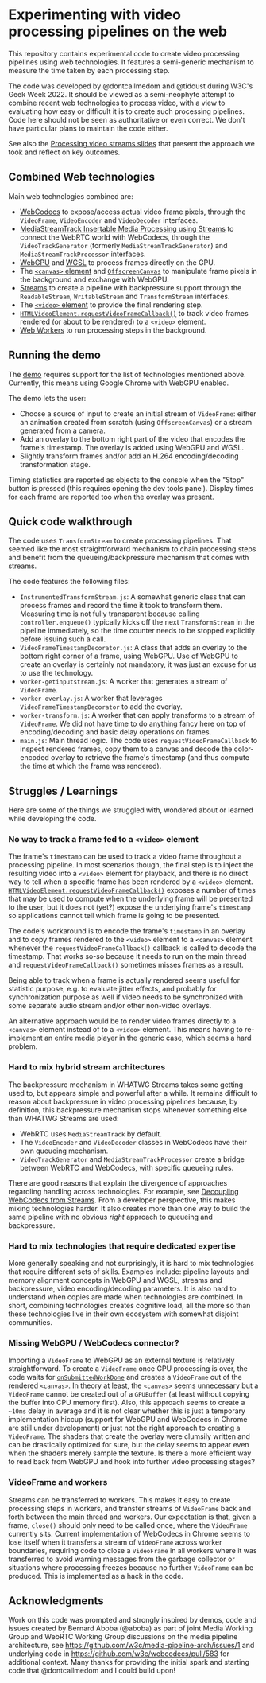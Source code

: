 # Experimenting with video processing pipelines on the web

This repository contains experimental code to create video processing pipelines using web technologies. It features a semi-generic mechanism to measure the time taken by each processing step.

The code was developed by @dontcallmedom and @tidoust during W3C's Geek Week 2022. It should be viewed as a semi-neophyte attempt to combine recent web technologies to process video, with a view to evaluating how easy or difficult it is to create such processing pipelines. Code here should not be seen as authoritative or even correct. We don't have particular plans to maintain the code either.

See also the [Processing video streams slides](https://www.w3.org/2022/Talks/fd-media-tests/) that present the approach we took and reflect on key outcomes.


## Combined Web technologies

Main web technologies combined are:

- [WebCodecs](https://www.w3.org/TR/webcodecs/) to expose/access actual video frame pixels, through the `VideoFrame`, `VideoEncoder` and `VideoDecoder` interfaces.
- [MediaStreamTrack Insertable Media Processing using Streams](https://www.w3.org/TR/mediacapture-transform/) to connect the WebRTC world with WebCodecs, through the `VideoTrackGenerator` (formerly `MediaStreamTrackGenerator`) and `MediaStreamTrackProcessor` interfaces.
- [WebGPU](https://www.w3.org/TR/webgpu/) and [WGSL](https://www.w3.org/TR/WGSL/) to process frames directly on the GPU.
- The [`<canvas>` element](https://html.spec.whatwg.org/multipage/canvas.html#the-canvas-element) and [`OffscreenCanvas`](https://html.spec.whatwg.org/multipage/canvas.html#the-offscreencanvas-interface) to manipulate frame pixels in the background and exchange with WebGPU.
- [Streams](https://streams.spec.whatwg.org/) to create a pipeline with backpressure support through the `ReadableStream`, `WritableStream` and `TransformStream` interfaces.
- The [`<video>` element](https://html.spec.whatwg.org/multipage/media.html#the-video-element) to provide the final rendering step.
- [`HTMLVideoElement.requestVideoFrameCallback()`](https://wicg.github.io/video-rvfc/) to track video frames rendered (or about to be rendered) to a `<video>` element.
- [Web Workers](https://html.spec.whatwg.org/multipage/workers.html#workers) to run processing steps in the background.


## Running the demo

The [demo](https://tidoust.github.io/media-tests/) requires support for the list of technologies mentioned above. Currently, this means using Google Chrome with WebGPU enabled.

The demo lets the user:
- Choose a source of input to create an initial stream of `VideoFrame`: either an animation created from scratch (using `OffscreenCanvas`) or a stream generated from a camera.
- Add an overlay to the bottom right part of the video that encodes the frame's timestamp. The overlay is added using WebGPU and WGSL.
- Slightly transform frames and/or add an H.264 encoding/decoding transformation stage.

Timing statistics are reported as objects to the console when the "Stop" button is pressed (this requires opening the dev tools panel). Display times for each frame are reported too when the overlay was present.


## Quick code walkthrough

The code uses `TransformStream` to create processing pipelines. That seemed like the most straightforward mechanism to chain processing steps and benefit from the queueing/backpressure mechanism that comes with streams.

The code features the following files:

- `InstrumentedTransformStream.js`: A somewhat generic class that can process frames and record the time it took to transform them. Measuring time is not fully transparent because calling `controller.enqueue()` typically kicks off the next `TransformStream` in the pipeline immediately, so the time counter needs to be stopped explicitly before issuing such a call.
- `VideoFrameTimestampDecorator.js`: A class that adds an overlay to the bottom right corner of a frame, using WebGPU. Use of WebGPU to create an overlay is certainly not mandatory, it was just an excuse for us to use the technology.
- `worker-getinputstream.js`: A worker that generates a stream of `VideoFrame`.
- `worker-overlay.js`: A worker that leverages `VideoFrameTimestampDecorator` to add the overlay.
- `worker-transform.js`: A worker that can apply transforms to a stream of `VideoFrame`. We did not have time to do anything fancy here on top of encoding/decoding and basic delay operations on frames.
- `main.js`: Main thread logic. The code uses `requestVideoFrameCallback` to inspect rendered frames, copy them to a canvas and decode the color-encoded overlay to retrieve the frame's timestamp (and thus compute the time at which the frame was rendered).


## Struggles / Learnings

Here are some of the things we struggled with, wondered about or learned while developing the code.


### No way to track a frame fed to a `<video>` element

The frame's `timestamp` can be used to track a video frame throughout a processing pipeline. In most scenarios though, the final step is to inject the resulting video into a `<video>` element for playback, and there is no direct way to tell when a specific frame has been rendered by a `<video>` element. [`HTMLVideoElement.requestVideoFrameCallback()`](https://wicg.github.io/video-rvfc/) exposes a number of times that may be used to compute when the underlying frame will be presented to the user, but it does not (yet?) expose the underlying frame's `timestamp` so applications cannot tell which frame is going to be presented.

The code's workaround is to encode the frame's `timestamp` in an overlay and to copy frames rendered to the `<video>` element to a `<canvas>` element whenever the `requestVideoFrameCallback()` callback is called to decode the timestamp. That works so-so because it needs to run on the main thread and `requestVideoFrameCallback()` sometimes misses frames as a result.

Being able to track when a frame is actually rendered seems useful for statistic purpose, e.g. to evaluate jitter effects, and probably for synchronization purpose as well if video needs to be synchronized with some separate audio stream and/or other non-video overlays.

An alternative approach would be to render video frames directly to a `<canvas>` element instead of to a `<video>` element. This means having to re-implement an entire media player in the generic case, which seems a hard problem.


### Hard to mix hybrid stream architectures

The backpressure mechanism in WHATWG Streams takes some getting used to, but appears simple and powerful after a while. It remains difficult to reason about backpressure in video processing pipelines because, by definition, this backpressure mechanism stops whenever something else than WHATWG Streams are used:

- WebRTC uses `MediaStreamTrack` by default.
- The `VideoEncoder` and `VideoDecoder` classes in WebCodecs have their own queueing mechanism.
- `VideoTrackGenerator` and `MediaStreamTrackProcessor` create a bridge between WebRTC and WebCodecs, with specific queueing rules.

There are good reasons that explain the divergence of approaches regardling handling across technologies. For example, see [Decoupling WebCodecs from Streams](https://docs.google.com/document/d/10S-p3Ob5snRMjBqpBf5oWn6eYij1vos7cujHoOCCCAw/edit#). From a developer perspective, this makes mixing technologies harder. It also creates more than one way to build the same pipeline with no obvious *right* approach to queueing and backpressure.


### Hard to mix technologies that require dedicated expertise

More generally speaking and not surprisingly, it is hard to mix technologies that require different sets of skills. Examples include: pipeline layouts and memory alignment concepts in WebGPU and WGSL, streams and backpressure, video encoding/decoding parameters. It is also hard to understand when copies are made when technologies are combined. In short, combining technologies creates cognitive load, all the more so than these technologies live in their own ecosystem with somewhat disjoint communities.


### Missing WebGPU / WebCodecs connector?

Importing a `VideoFrame` to WebGPU as an external texture is relatively straightforward. To create a `VideoFrame` once GPU processing is over, the code waits for [`onSubmittedWorkDone`](https://www.w3.org/TR/webgpu/#dom-gpuqueue-onsubmittedworkdone) and creates a `VideoFrame` out of the rendered `<canvas>`. In theory at least, the `<canvas>` seems unnecessary but a `VideoFrame` cannot be created out of a `GPUBuffer` (at least without copying the buffer into CPU memory first). Also, this approach seems to create a `~10ms` delay in average and it is not clear whether this is just a temporary implementation hiccup (support for WebGPU and WebCodecs in Chrome are still under development) or just not the right approach to creating a `VideoFrame`. The shaders that create the overlay were clumsily written and can be drastically optimized for sure, but the delay seems to appear even when the shaders merely sample the texture. Is there a more efficient way to read back from WebGPU and hook into further video processing stages?


### VideoFrame and workers

Streams can be transferred to workers. This makes it easy to create processing steps in workers, and transfer streams of `VideoFrame` back and forth between the main thread and workers. Our expectation is that, given a frame, `close()` should only need to be called once, where the `VideoFrame` currently sits. Current implementation of WebCodecs in Chrome seems to lose itself when it transfers a stream of `VideoFrame` across worker boundaries, requiring code to close a `VideoFrame` in all workers where it was transferred to avoid warning messages from the garbage collector or situations where processing freezes because no further `VideoFrame` can be produced. This is implemented as a hack in the code.


## Acknowledgments

Work on this code was prompted and strongly inspired by demos, code and issues created by Bernard Aboba (@aboba) as part of joint Media Working Group and WebRTC Working Group discussions on the media pipeline architecture, see https://github.com/w3c/media-pipeline-arch/issues/1 and underlying code in https://github.com/w3c/webcodecs/pull/583 for additional context. Many thanks for providing the initial spark and starting code that @dontcallmedom and I could build upon!
